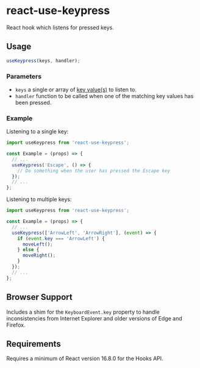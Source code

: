 # react-use-keypress

React hook which listens for pressed keys.

## Usage

```jsx
useKeypress(keys, handler);
```

### Parameters

- `keys` a single or array of [key value(s)](https://developer.mozilla.org/en-US/docs/Web/API/KeyboardEvent/key/Key_Values) to listen to.
- `handler` function to be called when one of the matching key values has been pressed.

### Example

Listening to a single key:

```jsx
import useKeypress from 'react-use-keypress';

const Example = (props) => {
  // ...
  useKeypress('Escape', () => {
    // Do something when the user has pressed the Escape key
  });
  // ...
};
```

Listening to multiple keys:

```jsx
import useKeypress from 'react-use-keypress';

const Example = (props) => {
  // ...
  useKeypress(['ArrowLeft', 'ArrowRight'], (event) => {
    if (event.key === 'ArrowLeft') {
      moveLeft();
    } else {
      moveRight();
    }
  });
  // ...
};
```

## Browser Support

Includes a shim for the `KeyboardEvent.key` property to handle inconsistencies from Internet Explorer and older versions of Edge and Firefox.

## Requirements

Requires a minimum of React version 16.8.0 for the Hooks API.
